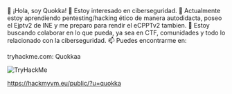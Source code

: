 👋 ¡Hola, soy Quokka!
👀 Estoy interesado en ciberseguridad.
🌱 Actualmente estoy aprendiendo pentesting/hacking ético de manera autodidacta, poseo el Ejptv2 de INE y me preparo para rendir el eCPPTv2 tambien.
💞️ Estoy buscando colaborar en lo que pueda, ya sea en CTF, comunidades y todo lo relacionado con la ciberseguridad.
📫 Puedes encontrarme en:  

tryhackme.com: Quokkaa 

<img src="https://tryhackme-badges.s3.amazonaws.com/Quokkaa.png" alt="TryHackMe">

https://hackmyvm.eu/public/?u=quokka
